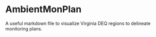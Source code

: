 # AmbientMonPlan
A useful markdown file to visualize Virginia DEQ regions to delineate monitoring plans. 
